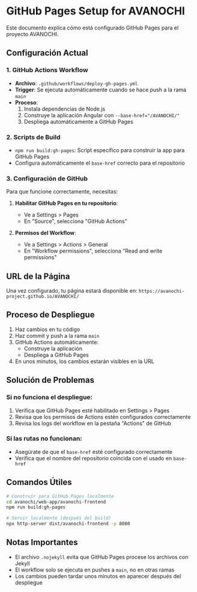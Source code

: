 # GitHub Pages Setup for AVANOCHI

Este documento explica cómo está configurado GitHub Pages para el proyecto AVANOCHI.

## Configuración Actual

### 1. GitHub Actions Workflow
- **Archivo**: `.github/workflows/deploy-gh-pages.yml`
- **Trigger**: Se ejecuta automáticamente cuando se hace push a la rama `main`
- **Proceso**:
  1. Instala dependencias de Node.js
  2. Construye la aplicación Angular con `--base-href="/AVANOCHI/"`
  3. Despliega automáticamente a GitHub Pages

### 2. Scripts de Build
- `npm run build:gh-pages`: Script específico para construir la app para GitHub Pages
- Configura automáticamente el `base-href` correcto para el repositorio

### 3. Configuración de GitHub
Para que funcione correctamente, necesitas:

1. **Habilitar GitHub Pages en tu repositorio**:
   - Ve a Settings > Pages
   - En "Source", selecciona "GitHub Actions"

2. **Permisos del Workflow**:
   - Ve a Settings > Actions > General
   - En "Workflow permissions", selecciona "Read and write permissions"

## URL de la Página

Una vez configurado, tu página estará disponible en:
`https://avanochi-project.github.io/AVANOCHI/`

## Proceso de Despliegue

1. Haz cambios en tu código
2. Haz commit y push a la rama `main`
3. GitHub Actions automáticamente:
   - Construye la aplicación
   - Despliega a GitHub Pages
4. En unos minutos, los cambios estarán visibles en la URL

## Solución de Problemas

### Si no funciona el despliegue:
1. Verifica que GitHub Pages esté habilitado en Settings > Pages
2. Revisa que los permisos de Actions estén configurados correctamente
3. Revisa los logs del workflow en la pestaña "Actions" de GitHub

### Si las rutas no funcionan:
- Asegúrate de que el `base-href` esté configurado correctamente
- Verifica que el nombre del repositorio coincida con el usado en `base-href`

## Comandos Útiles

```bash
# Construir para GitHub Pages localmente
cd avanochi/web-app/avanochi-frontend
npm run build:gh-pages

# Servir localmente (después del build)
npx http-server dist/avanochi-frontend -p 8080
```

## Notas Importantes

- El archivo `.nojekyll` evita que GitHub Pages procese los archivos con Jekyll
- El workflow solo se ejecuta en pushes a `main`, no en otras ramas
- Los cambios pueden tardar unos minutos en aparecer después del despliegue